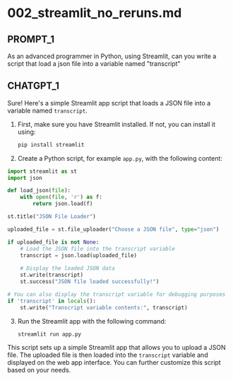 # 002_streamlit_no_reruns.md

## PROMPT_1
As an advanced programmer in Python, using Streamlit, can you write a script that load a json file into a variable named "transcript"



## CHATGPT_1


Sure! Here's a simple Streamlit app script that loads a JSON file into a variable named `transcript`.

1. First, make sure you have Streamlit installed. If not, you can install it using:
   ```sh
   pip install streamlit
   ```

2. Create a Python script, for example `app.py`, with the following content:

```python
import streamlit as st
import json

def load_json(file):
    with open(file, 'r') as f:
        return json.load(f)

st.title("JSON File Loader")

uploaded_file = st.file_uploader("Choose a JSON file", type="json")

if uploaded_file is not None:
    # Load the JSON file into the transcript variable
    transcript = json.load(uploaded_file)
    
    # Display the loaded JSON data
    st.write(transcript)
    st.success("JSON file loaded successfully!")

# You can also display the transcript variable for debugging purposes
if 'transcript' in locals():
    st.write("Transcript variable contents:", transcript)
```

3. Run the Streamlit app with the following command:
   ```sh
   streamlit run app.py
   ```

This script sets up a simple Streamlit app that allows you to upload a JSON file. The uploaded file is then loaded into the `transcript` variable and displayed on the web app interface. You can further customize this script based on your needs.